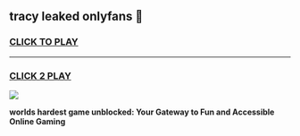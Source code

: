 
## tracy leaked onlyfans 👋
<h3>
<a href="https://premium.freeplayer.one?title=tracy_leaked_onlyfans&ref=13F">CLICK TO PLAY</a></h3>
<hr>

<h3>
<a href="https://premium.freeplayer.one?title=tracy_leaked_onlyfans&ref=13F">CLICK 2 PLAY</a>
  
</h3>

<a href="https://premium.freeplayer.one?title=tracy_leaked_onlyfans&ref=12F/"><img src="https://clearcache.store/games.png"></a>


**worlds hardest game unblocked: Your Gateway to Fun and Accessible Online Gaming**
